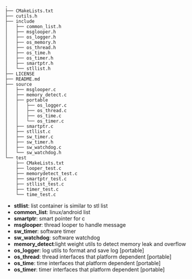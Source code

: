 ```
.
├── CMakeLists.txt
├── cutils.h
├── include
│   ├── common_list.h
│   ├── msglooper.h
│   ├── os_logger.h
│   ├── os_memory.h
│   ├── os_thread.h
│   ├── os_time.h
│   ├── os_timer.h
│   ├── smartptr.h
│   └── stllist.h
├── LICENSE
├── README.md
├── source
│   ├── msglooper.c
│   ├── memory_detect.c
│   ├── portable
│   │   ├── os_logger.c
│   │   ├── os_thread.c
│   │   ├── os_time.c
│   │   └── os_timer.c
│   ├── smartptr.c
│   ├── stllist.c
│   ├── sw_timer.c
│   ├── sw_timer.h
│   ├── sw_watchdog.c
│   └── sw_watchdog.h
└── test
    ├── CMakeLists.txt
    ├── looper_test.c
    ├── memorydetect_test.c
    ├── smartptr_test.c
    ├── stllist_test.c
    ├── timer_test.c
    └── time_test.c
```

- **stllist**:      list container is similar to stl list
- **common_list**:  linux/android list
- **smartptr**:     smart pointer for c
- **msglooper**:    thread looper to handle message
- **sw_timer**:     software timer
- **sw_watchdog**:  software watchdog
- **memory_detect**:light weight utils to detect memory leak and overflow
- **os_logger**:    log utils to format and save log [portable]
- **os_thread**:    thread interfaces that platform dependent [portable]
- **os_time**:      time interfaces that platform dependent [portable]
- **os_timer**:     timer interfaces that platform dependent [portable]

